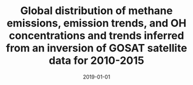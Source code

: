 ---
title: "Global distribution of methane emissions, emission trends, and OH concentrations and trends inferred from an inversion of GOSAT satellite data for 2010-2015"
collection: publications
permalink: /publication/2019-01-01-Maasakkers20197859
date: 2019-01-01
venue: 'Atmospheric Chemistry and Physics'
paperurl: 'https://doi.org/10.5194/acp-19-7859-2019'
citation: 'Maasakkers et al., <b>Global distribution of methane emissions, emission trends, and OH concentrations and trends inferred from an inversion of GOSAT satellite data for 2010-2015</b>, Atmospheric Chemistry and Physics, 2019-01-01, 10.5194/acp-19-7859-2019'
---